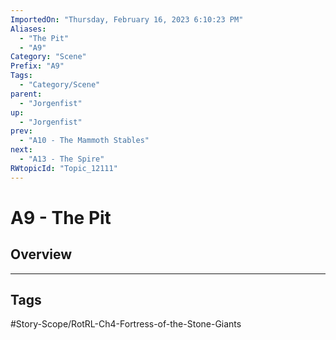 ```yaml
---
ImportedOn: "Thursday, February 16, 2023 6:10:23 PM"
Aliases:
  - "The Pit"
  - "A9"
Category: "Scene"
Prefix: "A9"
Tags:
  - "Category/Scene"
parent:
  - "Jorgenfist"
up:
  - "Jorgenfist"
prev:
  - "A10 - The Mammoth Stables"
next:
  - "A13 - The Spire"
RWtopicId: "Topic_12111"
---
```

# A9 - The Pit
## Overview

---
## Tags
#Story-Scope/RotRL-Ch4-Fortress-of-the-Stone-Giants

